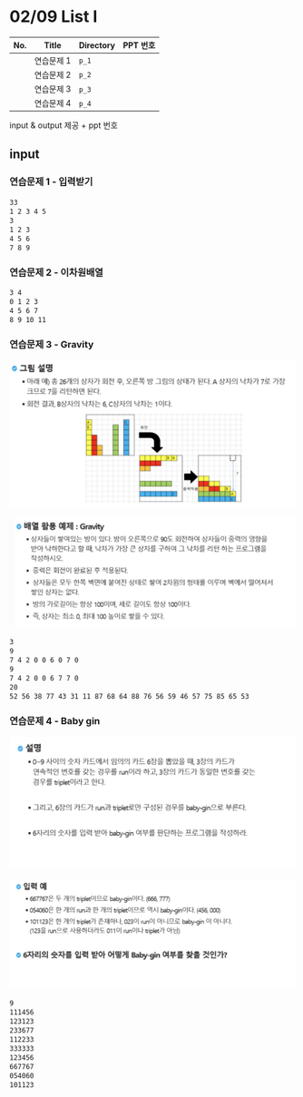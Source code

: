 # 02/09 List I

| No.  | Title      | Directory | PPT 번호 |
| ---- | ---------- | --------- | -------- |
|      | 연습문제 1 | `p_1`     |          |
|      | 연습문제 2 | `p_2`     |          |
|      | 연습문제 3 | `p_3`     |          |
|      | 연습문제 4 | `p_4`     |          |



input & output 제공 + ppt 번호



## input

### 연습문제 1 - 입력받기

```
33
1 2 3 4 5
3
1 2 3
4 5 6
7 8 9
```



### 연습문제 2 - 이차원배열

```
3 4
0 1 2 3
4 5 6 7
8 9 10 11
```





### 연습문제 3 - Gravity

![gravity1](README.assets/gravity1.png)

![gravity2](README.assets/gravity2.png)

```
3
9
7 4 2 0 0 6 0 7 0
9
7 4 2 0 0 6 7 7 0
20
52 56 38 77 43 31 11 87 68 64 88 76 56 59 46 57 75 85 65 53
```





### 연습문제 4 - Baby gin 

![baby-gin1](README.assets/baby-gin1.png)

![baby-gin2](README.assets/baby-gin2.png)

```
9
111456
123123
233677
112233
333333
123456
667767
054060
101123
```



